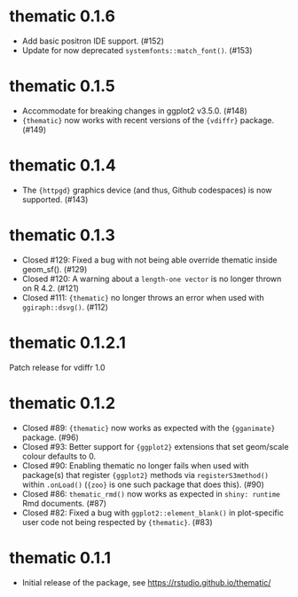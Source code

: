 # thematic 0.1.6

* Add basic positron IDE support. (#152)
* Update for now deprecated `systemfonts::match_font()`. (#153)

# thematic 0.1.5

* Accommodate for breaking changes in ggplot2 v3.5.0. (#148)
* `{thematic}` now works with recent versions of the `{vdiffr}` package. (#149)

# thematic 0.1.4

* The `{httpgd}` graphics device (and thus, Github codespaces) is now supported. (#143)

# thematic 0.1.3

* Closed #129: Fixed a bug with not being able override thematic inside geom_sf(). (#129)
* Closed #120: A warning about a `length-one vector` is no longer thrown on R 4.2. (#121)
* Closed #111: `{thematic}` no longer throws an error when used with `ggiraph::dsvg()`. (#112)

# thematic 0.1.2.1

Patch release for vdiffr 1.0

# thematic 0.1.2

* Closed #89: `{thematic}` now works as expected with the `{gganimate}` package. (#96)
* Closed #93: Better support for `{ggplot2}` extensions that set geom/scale colour defaults to 0.
* Closed #90: Enabling thematic no longer fails when used with package(s) that register `{ggplot2}` methods via `registerS3method()` within `.onLoad()` (`{zoo}` is one such package that does this). (#90)
* Closed #86: `thematic_rmd()` now works as expected in `shiny: runtime` Rmd documents. (#87)
* Closed #82: Fixed a bug with `ggplot2::element_blank()` in plot-specific user code not being respected by `{thematic}`. (#83) 

# thematic 0.1.1

* Initial release of the package, see https://rstudio.github.io/thematic/
